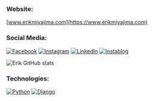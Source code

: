 
###   Website:

[www.erikmiyajima.com](https://www.erikmiyajima.com)



###   Social Media:

[![Facebook](https://img.shields.io/badge/Facebook-1877F2?style=for-the-badge&logo=facebook&logoColor=white)](https://www.facebook.com/profile.php?viewas=100000686899395&id=100009124251611)
[![Instagram](https://img.shields.io/badge/Instagram-E4405F?style=for-the-badge&logo=instagram&logoColor=white)](https://www.instagram.com/erik_miyajima)
[![LinkedIn](https://img.shields.io/badge/LinkedIn-0077B5?style=for-the-badge&logo=linkedin&logoColor=white)](https://www.linkedin.com/in/erik-miyajima-355a7223b)
[![Instablog](https://img.shields.io/badge/Instablog-713D47?style=for-the-badge&logo=instagram&logoColor=grey)](https://www.instagram.com/eagles.mountain)

![Erik GitHub stats](https://github-readme-stats.vercel.app/api?username=ErikSM&show_icons=true&theme=radical)



###   Technologies:

[![Python](https://img.shields.io/badge/python-14354C?style=for-the-badge&logo=python&logoColor=white)](https://www.python.org/)
[![Django](https://img.shields.io/badge/Django-14354C?style=for-the-badge&logo=python&logoColor=blue)](https://www.python.org/)


